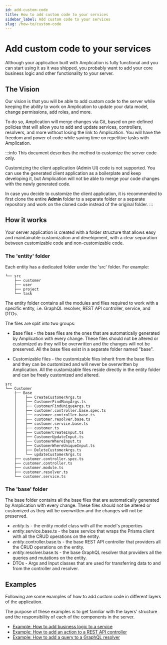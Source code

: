 ```yaml
---
id: add-custom-code
title: How to add custom code to your services
sidebar_label: Add custom code to your services
slug: /how-to/custom-code
---
```


# Add custom code to your services

Although your application built with Amplication is fully functional and you can start using it as it was shipped, you probably want to add your core business logic and other functionality to your server.

## The Vision

Our vision is that you will be able to add custom code to the server while keeping the ability to work on Amplication to update your data model, change permissions, add roles, and more.

To do so, Amplication will merge changes via Git, based on pre-defined policies that will allow you to add and update services, controllers, resolvers, and more without losing the link to Amplication. You will have the freedom and power of code while saving time on repetitive tasks with Amplication.

:::info
This document describes the method to customize the server code only.

Customizing the client application (Admin UI) code is not supported. You can use the generated client application as a boilerplate and keep developing it, but Amplication will not be able to merge your code changes with the newly generated code.

In case you decide to customize the client application, it is recommended to first clone the entire **Admin** folder to a separate folder or a separate repository and work on the cloned code instead of the original folder.
:::

## How it works

Your server application is created with a folder structure that allows easy and maintainable customization and development, with a clear separation between customizable code and non-customizable code.

### The 'entity' folder

Each entity has a dedicated folder under the 'src' folder.
For example:

```
└── src
	├── customer
	├── user
	├── project
	└── task
```

The entity folder contains all the modules and files required to work with a specific entity, i.e. GraphQL resolver, REST API controller, service, and DTOs.

The files are split into two groups:

- Base files - the base files are the ones that are automatically generated by Amplication with every change. These files should not be altered or customized as they will be overwritten and the changes will not be preserved. All the base files exist in a separate folder named "base".

- Customizable files - the customizable files inherit from the base files and they can be customized and will never be overwritten by Amplication. All the customizable files reside directly in the entity folder and can be freely customized and altered.

```
src
└── Customer
    ├── Base
    │    ├── CreateCustomerArgs.ts
    │    ├── CustomerFindManyArgs.ts
    │    ├── CustomerFindUniqueArgs.ts
    │    ├── customer.controller.base.spec.ts
    │    ├── customer.controller.base.ts
    │    ├── customer.resolver.base.ts
    │    ├── customer.service.base.ts
    │    ├── customer.ts
    │    ├── CustomerCreateInput.ts
    │    ├── CustomerUpdateInput.ts
    │    ├── CustomerWhereInput.ts
    │    ├── CustomerWhereUniqueInput.ts
    │    ├── DeleteCustomerArgs.ts
    │    └── updateCustomerArgs.ts
    ├── customer.controller.spec.ts
    ├── customer.controller.ts
    ├── customer.module.ts
    ├── customer.resolver.ts
    └── customer.service.ts

```

### The 'base' folder

The base folder contains all the base files that are automatically generated by Amplication with every change. These files should not be altered or customized as they will be overwritten and the changes will not be preserved.

- _entity_.ts - the entity model class with all the model's properties
- _entity_.service.base.ts - the base service that wraps the Prisma client with all the CRUD operations on the entity.
- _entity_.controller.base.ts - the base REST API controller that providers all the CRUD operations on the entity.
- _entity_.resolver.base.ts - the base GraphQL resolver that providers all the queries and mutations on the entity.
- DTOs - Args and Input classes that are used for transferring data to and from the controller and resolver.

## Examples

Following are some examples of how to add custom code in different layers of the application.

The purpose of these examples is to get familiar with the layers' structure and the responsibility of each of the components in the server.

- [Example: How to add business logic to a service](/custom-code/business-logic)
- [Example: How to add an action to a REST API controller](/custom-code/controller-action)
- [Example: How to add a query to a GraphQL resolver](/custom-code/graphql-query)
